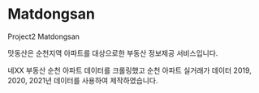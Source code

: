 # Matdongsan
Project2 Matdongsan

맛동산은 순천지역 아파트를 대상으로한 부동산 정보제공 서비스입니다.

네XX 부동산 순천 아파트 데이터를 크롤링했고 순천 아파트 실거래가 데이터 2019, 2020, 2021년 데이터를 사용하여 제작하였습니다.
 
  
  
    
    
  
    
   
   
   
  
 
  
 
 
